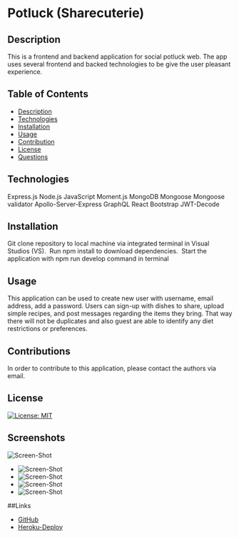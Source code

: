 # Potluck (Sharecuterie)

## Description
This is a frontend and backend application for  social potluck web. The app uses several frontend and backed technologies to be give the user pleasant experience.
## Table of Contents

- [Description](#description)
- [Technologies](#technologies)
- [Installation](#installation)
- [Usage](#usage)
- [Contribution](#contribution)
- [License](#license)
- [Questions](questions)

## Technologies

Express.js
Node.js
JavaScript
Moment.js
MongoDB
Mongoose
Mongoose validator
Apollo-Server-Express
GraphQL
React
Bootstrap
JWT-Decode


## Installation

Git clone repository to local machine via integrated terminal in Visual Studios (VS). 
Run npm install to download dependencies. 
Start the application with npm run develop command in terminal

## Usage

This application can be used to create new user with username,  email address, add a password. Users can sign-up with dishes to share, upload simple recipes, and post messages regarding the items they bring. That way there will not be duplicates and also guest are able to identify any diet restrictions or preferences. 

## Contributions

In order to contribute to this application, please contact the authors via email.

## License 

[![License: MIT](https://img.shields.io/badge/License-MIT-yellow.svg)](https://opensource.org/licenses/MIT)

## Screenshots
![Screen-Shot](/potluck/client/public/Assets/home.png)
- ![Screen-Shot](/potluck/client/public/Assets/signin.png)
- ![Screen-Shot](/potluck/client/public/Assets/Recepe.png)
- ![Screen-Shot](/potluck/client/public/Assets/logout.png)
- ![Screen-Shot](/potluck/client/public/Assets/CreatePotluck.png)

##Links
- [GitHub](https://github.com/mconanan/potluck)
- [Heroku-Deploy](https://sharecuterie.herokuapp.com/)

